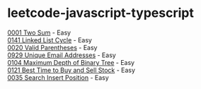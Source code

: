 # leetcode-javascript-typescript


[0001 Two Sum](https://leetcode.com/problems/two-sum/) - Easy  
[0141 Linked List Cycle](https://leetcode.com/problems/linked-list-cycle/) - Easy  
[0020 Valid Parentheses](https://leetcode.com/problems/valid-parentheses/) - Easy  
[0929 Unique Email Addresses](https://leetcode.com/problems/unique-email-addresses/) - Easy  
[0104 Maximum Depth of Binary Tree](https://leetcode.com/problems/maximum-depth-of-binary-tree/) - Easy  
[0121 Best Time to Buy and Sell Stock](https://leetcode.com/problems/best-time-to-buy-and-sell-stock/) - Easy  
[0035 Search Insert Position](https://leetcode.com/problems/search-insert-position/) - Easy  